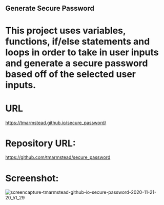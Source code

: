 ## Generate Secure Password

# This project uses variables, functions, if/else statements and loops in order to take in user inputs and generate a secure password based off of the selected user inputs. 

# URL 
 https://tmarmstead.github.io/secure_password/

# Repository URL: 
https://github.com/tmarmstead/secure_password

# Screenshot:
![screencapture-tmarmstead-github-io-secure-password-2020-11-21-20_51_29](https://user-images.githubusercontent.com/71151032/99891875-8ff83380-2c3c-11eb-8b56-517984ac3fa9.png)
